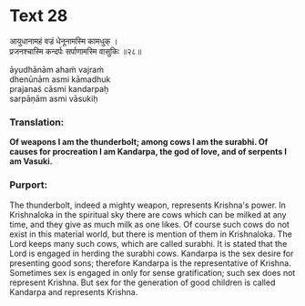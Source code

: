 # Text 28

आयुधानामहं वज्रं धेनूनामस्मि कामधुक् ।  
प्रजनश्चास्मि कन्दर्पः सर्पाणामस्मि वासुकिः ॥२८॥

āyudhānām ahaḿ vajraḿ  
dhenūnām asmi kāmadhuk  
prajanaś cāsmi kandarpaḥ  
sarpāṇām asmi vāsukiḥ



### Translation:

**Of weapons I am the thunderbolt; among cows I am the surabhi. Of causes for procreation I am Kandarpa, the god of love, and of serpents I am Vasuki.**

### Purport:

The thunderbolt, indeed a mighty weapon, represents Krishna's power. In Krishnaloka in the spiritual sky there are cows which can be milked at any time, and they give as much milk as one likes. Of course such cows do not exist in this material world, but there is mention of them in Krishnaloka. The Lord keeps many such cows, which are called surabhi. It is stated that the Lord is engaged in herding the surabhi cows. Kandarpa is the sex desire for presenting good sons; therefore Kandarpa is the representative of Krishna. Sometimes sex is engaged in only for sense gratification; such sex does not represent Krishna. But sex for the generation of good children is called Kandarpa and represents Krishna.